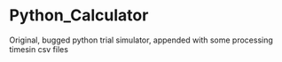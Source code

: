# Python_Calculator
 Original, bugged python trial simulator, appended with some processing timesin csv files
